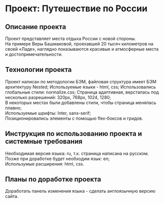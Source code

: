 # Проект: Путешествие по России
## Описание проекта
Проект представляет места отдыха России с новой стороны.  
На примере Веры Башмаковой, проехавшей 20 тысяч километров на своей «Ладе», наглядно показываются красивые и атмосферные места и   достопримечательности.   
## Технологии проекта   
Проект написан по методологии БЭМ, файловая структура имеет БЭМ архитектуру Nested; 
Используемые языки - html, css; 
Использовались глобальные стили: normalize.css; 
Страница адаптивная, версталась под несколько разрешений: 320px, 768px, 1024, 1280;  
В некоторых местах были добавлены стили, чтобы страница менялась плавно;  
Используемые шрифты: Inter, sans-serif;  
Позиционировались элементы с помощью flex-боксов и гридов.  
## Инструкция по использованию проекта и системные требования  
Необходимая версия языка: ru, т.к. страница написана на русском. Позже при доработке будет необходим язык: en;  
Использумые расширения: html, css.  
## Планы по доработке проекта  
Доработать панель изменения языка - сделать англоязычную версию сайта.